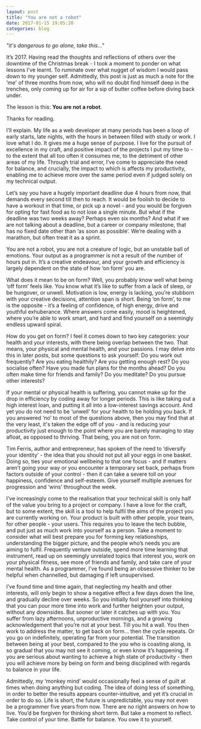 ```yaml
---
layout: post
title: "You are not a robot"
date: 2017-01-15 19:05:20
categories: blog
---
```


*"it's dangerous to go alone, take this..."*

It’s 2017. Having read the thoughts and reflections of others over the downtime of the Christmas break - I took a moment to ponder on what lessons I’ve learnt. To ruminate over what nugget of wisdom I would pass down to my younger self. Admittedly, this post is just as much a note for the ‘me' of three months from now, who will no doubt find himself deep in the trenches, only coming up for air for a sip of butter coffee before diving back under.

The lesson is this: **You are not a robot**.

Thanks for reading.

I’ll explain. My life as a web developer at many periods has been a loop of early starts, late nights, with the hours in between filled with study or work. I love what I do. It gives me a huge sense of purpose. I live for the pursuit of excellence in my craft, and positive impact of the projects I put my time to - to the extent that all too often it consumes me, to the detriment of other areas of my life. Through trial and error, I’ve come to appreciate the need for balance, and crucially, the impact to which is affects my productivity, enabling me to achieve more over the same period even if judged solely on my technical output.

Let’s say you have a hugely important deadline due 4 hours from now, that demands every second till then to reach. It would be foolish to decide to have a workout in that time, or pick up a novel - and you would be forgiven for opting for fast food as to not lose a single minute. But what if the deadline was two weeks away? Perhaps even six months? And what if we are not talking about a deadline, but a career or company milestone, that has no fixed date other than ‘as soon as possible’. We’re dealing with a marathon, but often treat it as a sprint.

You are not a robot, you are not a creature of logic, but an unstable ball of emotions. Your output as a programmer is not a result of the number of hours put in. It’s a creative endeavour, and your growth and efficiency is largely dependent on the state of how ‘on form’ you are.

What does it mean to be on form? Well, you probably know well what being ‘off form’ feels like. You know what it’s like to suffer from a lack of sleep, or be hungover, or unwell. Motivation is low, energy is lacking, you’re stubborn with your creative decisions, attention span is short. Being ‘on form’, to me is the opposite - it’s a feeling of confidence, of high energy, drive and youthful exhuberance. Where answers come easily, mood is heightened, where you’re able to work smart, and hard and find yourself on a seemingly endless upward spiral.

How do you get on form? I feel it comes down to two key categories: your health and your interests, with there being overlap between the two. That means, your physical and mental health, and your passions. I may delve into this in later posts, but some questions to ask yourself: Do you work out frequently? Are you eating healthily? Are you getting enough rest? Do you socialise often? Have you made fun plans for the months ahead? Do you often make time for friends and family? Do you meditate? Do you pursue other interests?

If your mental or physical health is suffering, you cannot make up for the drop in efficiency by coding away for longer periods. This is like taking out a high interest loan, and putting it all into a low-interest savings account. And yet you do not need to be ‘unwell’ for your health to be holding you back. If you answered ‘no’ to most of the questions above, then you may find that at the very least, it's taken the edge off of you - and is reducing your productivity just enough to the point where you are barely managing to stay afloat, as opposed to thriving. That being, you are not on form.

Tim Ferris, author and entrepreneur, has spoken of the need to ‘diversify your identity’ - the idea that you should not put all your eggs in one basket. Doing so, ties your emotional wellbeing to that one focus - and if matters aren’t going your way or you encounter a temporary set back, perhaps from factors outside of your control - then it can take a severe toll on your happiness, confidence and self-esteem. Give yourself multiple avenues for progression and ‘wins’ throughout the week.

I’ve increasingly come to the realisation that your technical skill is only half of the value you bring to a project or company. I have a love for the craft, but to some extent, the skill is a tool to help fulfil the aims of the project you are currently working on. Your product is built with other people, your team, for other people - your users. This requires you to leave the tech bubble, and put just as much work into yourself as a person. Take a moment to consider what will best prepare you for forming key relationships, understanding the bigger picture, and the people who’s needs you are aiming to fulfil. Frequently venture outside, spend more time learning that instrument, read up on seemingly unrelated topics that interest you, work on your physical fitness, see more of friends and family, and take care of your mental health. As a programmer, I’ve found being an obsessive thinker to be helpful when channelled, but damaging if left unsupervised.

I’ve found time and time again, that neglecting my health and other interests, will only begin to show a negative effect a few days down the line, and gradually decline over weeks. So you initially fool yourself into thinking that you can pour more time into work and further heighten your output, without any downsides. But sooner or later it catches up with you. You suffer from lazy afternoons, unproductive mornings, and a growing acknowledgement that you’re not at your best. Till you hit a wall. You then work to address the matter, to get back on form… then the cycle repeats. Or you go on indefinitely, operating far from your potential. The transition between being at your best, compared to the you who is coasting along, is so gradual that you may not see it coming, or even know it’s happening. If you are serious about wanting to achieve a high state of productivity - then you will achieve more by being on form and being disciplined with regards to balance in your life.

Admittedly, my ‘monkey mind’ would occasionally feel a sense of guilt at times when doing anything but coding. The idea of doing less of something, in order to better the results appears counter-intuitive, and yet it’s crucial in order to do so. Life is short, the future is unpredictable, you may not even be a programmer five years from now. There are no right answers on how to live. You’d be forgiven for thinking short term. But take a moment to reflect. Take control of your time. Battle for balance. You owe it to yourself.
